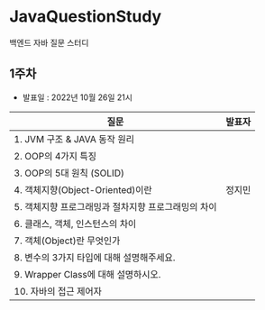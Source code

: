 # JavaQuestionStudy
백엔드 자바 질문 스터디

## 1주차
- 발표일 : 2022년 10월 26일 21시

| 질문                            | 발표자 |
|-------------------------------|-----|
| 1. JVM 구조 & JAVA 동작 원리        ||
| 2. OOP의 4가지 특징                ||
| 3. OOP의 5대 원칙 (SOLID)         ||
| 4. 객체지향(Object-Oriented)이란    |정지민|
| 5. 객체지향 프로그래밍과 절차지향 프로그래밍의 차이 ||
| 6. 클래스, 객체, 인스턴스의 차이          ||
| 7. 객체(Object)란 무엇인가           ||
| 8. 변수의 3가지 타입에 대해 설명해주세요.     ||
| 9. Wrapper Class에 대해 설명하시오.   ||
| 10. 자바의 접근 제어자                ||
